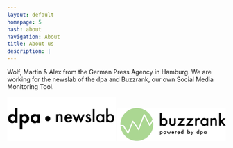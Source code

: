 ```yaml
---
layout: default
homepage: 5
hash: about
navigation: About
title: About us
description: |
---
```


Wolf, Martin & Alex from the German Press Agency in Hamburg.
We are working for the newslab of the dpa and Buzzrank, our own Social Media Monitoring Tool.


<img width="250" alt="Newslab Logo" src="https://raw.githubusercontent.com/dpa-newslab/bbc-newshack-2017/master/img/newslab-logo-black.png">


<img width="250" alt="Buzzrank Logo" src="https://raw.githubusercontent.com/dpa-newslab/bbc-newshack-2017/master/img/logo-dpa.png">






